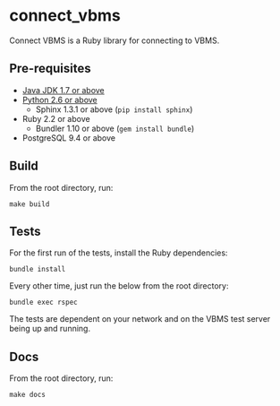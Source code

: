 # connect_vbms

Connect VBMS is a Ruby library for connecting to VBMS.

## Pre-requisites

- [Java JDK 1.7 or above](http://www.oracle.com/technetwork/java/javase/downloads/index.html)
- [Python 2.6 or above](https://www.python.org/downloads/)
	- Sphinx 1.3.1 or above (`pip install sphinx`)
- Ruby 2.2 or above
	- Bundler 1.10 or above (`gem install bundle`)
- PostgreSQL 9.4 or above

## Build

From the root directory, run:

`make build`

## Tests

For the first run of the tests, install the Ruby dependencies:

`bundle install`

Every other time, just run the below from the root directory:

`bundle exec rspec`

The tests are dependent on your network and on the VBMS test server being up and running.

## Docs

From the root directory, run:

`make docs`